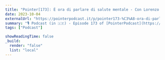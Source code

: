 ```yaml
---
title: "Pointer[173]: È ora di parlare di salute mentale - Con Lorenzo Sciandra e Roberto Clapis"
date: 2023-10-04
externalUrl: "https://pointerpodcast.it/p/pointer173-%C3%A8-ora-di-parlare-di-salute-mentale-con-lorenzo-sciandra-e-roberto-clapis/"
summary: "🎙 Podcast (in 🇮🇹) - Episode 173 of [PointerPodcast](https://pointerpodcast.it/)"
tags: ["Podcast"]

showReadingTime: false
_build:
  render: "false"
  list: "local"
---
```

